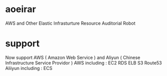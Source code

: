 # aoeirar
AWS and Other Elastic Infrasturture Resource Auditorial Robot

# support
Now support AWS ( Amazon Web Service ) and Aliyun ( Chinese Infrastructure Service Providor )
AWS including : EC2 RDS ELB S3 Route53
Aliiyun including : ECS
